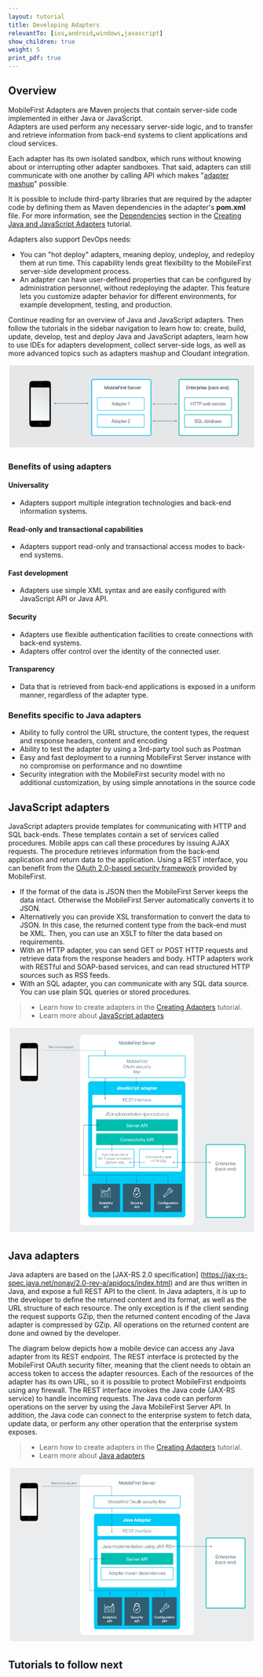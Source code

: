 ```yaml
---
layout: tutorial
title: Developing Adapters
relevantTo: [ios,android,windows,javascript]
show_children: true
weight: 5
print_pdf: true
---
```

## Overview
MobileFirst Adapters are Maven projects that contain server-side code implemented in either Java or JavaScript.  
Adapters are used perform any necessary server-side logic, and to transfer and retrieve information from back-end systems to client applications and cloud services. 

Each adapter has its own isolated sandbox, which runs without knowing about or interrupting other adapter sandboxes. That said, adapters can still communicate with one another by calling API which makes "[adapter mashup](advanced-adapter-usage-mashup)" possible.

It is possible to include third-party libraries that are required by the adapter code by defining them as Maven dependencies in the adapter's **pom.xml** file. For more information, see the [Dependencies](creating-adapters/#dependencies) section in the [Creating Java and JavaScript Adapters](creating-adapters) tutorial.

Adapters also support DevOps needs:

* You can "hot deploy" adapters, meaning deploy, undeploy, and redeploy them at run time. This capability lends great flexibility to the MobileFirst server-side development process.
* An adapter can have user-defined properties that can be configured by administration personnel, without redeploying the adapter. This feature lets you customize adapter behavior for different environments, for example development, testing, and production.

Continue reading for an overview of Java and JavaScript adapters. Then follow the tutorials in the sidebar navigation to learn how to: create, build, update, develop, test and deploy Java and JavaScript adapters, learn how to use IDEs for adapters development, collect server-side logs, as well as more advanced topics such as adapters mashup and Cloudant integration.

![adapter_overview](adapter_overview_top.jpg)

### Benefits of using adapters
#### Universality
* Adapters support multiple integration technologies and back-end information systems.

#### Read-only and transactional capabilities
* Adapters support read-only and transactional access modes to back-end systems.

#### Fast development
* Adapters use simple XML syntax and are easily configured with JavaScript API or Java API.

#### Security
* Adapters use flexible authentication facilities to create connections with back-end systems.
* Adapters offer control over the identity of the connected user.

#### Transparency
* Data that is retrieved from back-end applications is exposed in a uniform manner, regardless of the adapter type.  

### Benefits specific to Java adapters
* Ability to fully control the URL structure, the content types, the request and response headers, content and encoding
* Ability to test the adapter by using a 3rd-party tool such as Postman
* Easy and fast deployment to a running MobileFirst Server instance with no compromise on performance and no downtime
* Security integration with the MobileFirst security model with no additional customization, by using simple annotations in the source code

## JavaScript adapters
JavaScript adapters provide templates for communicating with HTTP and SQL back-ends. These templates contain a set of services called procedures. Mobile apps can call these procedures by issuing AJAX requests. The procedure retrieves information from the back-end application and return data to the application. Using a REST interface, you can benefit from the [OAuth 2.0-based security framework](../authentication-and-security) provided by MobileFirst.

* If the format of the data is JSON then the MobileFirst Server keeps the data intact. Otherwise the MobileFirst Server automatically converts it to JSON.  
* Alternatively you can provide XSL transformation to convert the data to JSON. In this case, the returned content type from the back-end must be XML. Then, you can use an XSLT to filter the data based on requirements.
* With an HTTP adapter, you can send GET or POST HTTP requests and retrieve data from the response headers and body. HTTP adapters work with RESTful and SOAP-based services, and can read structured HTTP sources such as RSS feeds.
* With an SQL adapter, you can communicate with any SQL data source. You can use plain SQL queries or stored procedures.

> * Learn how to create adapters in the [Creating Adapters](creating-adapters) tutorial.
> * Learn more about [JavaScript adapters](javascript-adapters)

![javascript_adapters](javascript_adapters.png)

## Java adapters
Java adapters are based on the [JAX-RS 2.0 specification] (https://jax-rs-spec.java.net/nonav/2.0-rev-a/apidocs/index.html) and are thus written in Java, and expose a full REST API to the client. In Java adapters, it is up to the developer to define the returned content and its format, as well as the URL structure of each resource. The only exception is if the client sending the request supports GZip, then the returned content encoding of the Java adapter is compressed by GZip. All operations on the returned content are done and owned by the developer.

The diagram below depicts how a mobile device can access any Java adapter from its REST endpoint. The REST interface is protected by the MobileFirst OAuth security filter, meaning that the client needs to obtain an access token to access the adapter resources. Each of the resources of the adapter has its own URL, so it is possible to protect MobileFirst endpoints using any firewall. The REST interface invokes the Java code (JAX-RS service) to handle incoming requests. The Java code can perform operations on the server by using the Java MobileFirst Server API. In addition, the Java code can connect to the enterprise system to fetch data, update data, or perform any other operation that the enterprise system exposes.

> * Learn how to create adapters in the [Creating Adapters](creating-adapters) tutorial.
> * Learn more about [Java adapters](java-adapters)

![java-adapter](java_adapter.jpg)

## Tutorials to follow next

